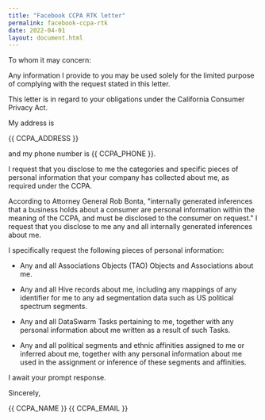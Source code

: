 ```yaml
---
title: "Facebook CCPA RTK letter"
permalink: facebook-ccpa-rtk
date: 2022-04-01
layout: document.html
---
```

To whom it may concern:

Any information I provide to you may be used solely
for the limited purpose of complying with the request
stated in this letter.

This letter is in regard to your obligations under
the California Consumer Privacy Act.

My address is

{{ CCPA_ADDRESS }}

and my phone number is {{ CCPA_PHONE }}.

I request that you disclose to me the categories
and specific pieces of personal information that your
company has collected about me, as required under
the CCPA.

According to Attorney General Rob Bonta, "internally generated
inferences that a business holds about a consumer are personal
information within the meaning of the CCPA, and must be disclosed
to the consumer on request."  I request that you disclose
to me any and all internally generated inferences about me.

I specifically request the following pieces of personal
information:

 * Any and all Associations Objects (TAO) Objects and Associations about me.

 * Any and all Hive records about me, including
   any mappings of any identifier for me to any ad segmentation
   data such as US political spectrum segments.

 * Any and all DataSwarm Tasks pertaining to me, together with
   any personal information about me written as a result of such
   Tasks.

 * Any and all political segments and ethnic affinities assigned to me
   or inferred about me, together with any personal information about me used
   in the assignment or inference of these segments and affinities.

I await your prompt response.

Sincerely,

{{ CCPA_NAME }}
{{ CCPA_EMAIL }}

